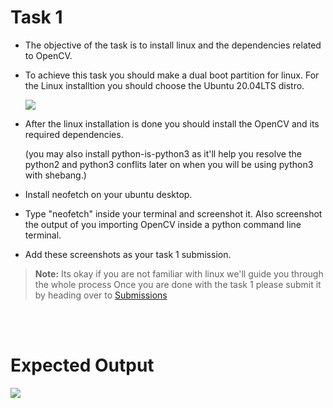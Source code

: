 # Task 1

* The objective of the task is to install linux and the dependencies related to OpenCV.

* To achieve this task you should make a dual boot partition for linux. For the Linux installtion you should choose the Ubuntu 20.04LTS distro.

	<img src="https://i.ibb.co/R2bLg3T/ezgif-com-gif-maker-2.gif" border="0">

* After the linux installation is done you should install the OpenCV and its required dependencies.

	(you may also install python-is-python3 as it'll help you resolve the python2 and python3 conflits later on when you will be using python3 with shebang.)

* Install neofetch on your ubuntu desktop.

* Type "neofetch" inside your terminal and screenshot it. Also screenshot the output of you importing OpenCV inside a python command line terminal.

* Add these screenshots as your task 1 submission.

>**Note:** Its okay if you are not familiar with linux we'll guide you through the whole process 
Once you are done with the task 1 please submit it by heading over to [Submissions](./submissions.md)

<br></br>

# Expected Output
<img src="https://i.ibb.co/27Wnv4t/ezgif-com-gif-maker-3.gif">



